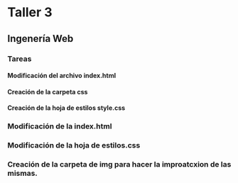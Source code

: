 # Taller 3
## Ingenería Web

### Tareas 
#### Modificación del archivo index.html
#### Creación de la carpeta css
#### Creación de la hoja de estilos style.css  
### Modificación de la index.html
### Modificación de la hoja de estilos.css
### Creación de la carpeta de img para hacer la improatcxion de las mismas.
